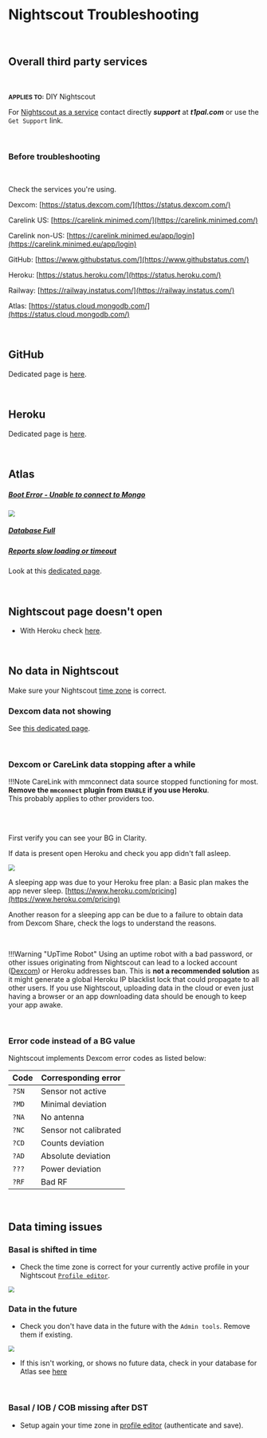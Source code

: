 # Nightscout Troubleshooting

</br>

## Overall third party services

</br>

<span style="font-size:smaller;">**APPLIES TO:**</span>	DIY Nightscout

For [Nightscout as a service](/#nightscout-as-a-service) contact directly ***support*** at ***t1pal.com*** or use the `Get Support` link.

</br>

### Before troubleshooting

</br>

Check the services you're using.

Dexcom: [https://status.dexcom.com/](https://status.dexcom.com/)

Carelink US: [https://carelink.minimed.com/](https://carelink.minimed.com/)

Carelink non-US: [https://carelink.minimed.eu/app/login](https://carelink.minimed.eu/app/login)

GitHub: [https://www.githubstatus.com/](https://www.githubstatus.com/)

Heroku: [https://status.heroku.com/](https://status.heroku.com/)

Railway: [https://railway.instatus.com/](https://railway.instatus.com/)

Atlas: [https://status.cloud.mongodb.com/](https://status.cloud.mongodb.com/)

</br>

## GitHub

Dedicated page is [here](github.md).

</br>

## Heroku

Dedicated page is [here](heroku.md).

</br>

## Atlas

##### [Boot Error - Unable to connect to Mongo](../atlas/#unable-to-connect-to-mongo)

<img src="../img/TShoot43.png" style="zoom:80%;" >

##### [Database Full](../atlas/#database-full)

##### [Reports slow loading or timeout](../atlas/#reports-slow-loading-or-timeout)

Look at this [dedicated page](./atlas.md).

</br>

## Nightscout page doesn't open

- With Heroku check [here](../heroku).

</br>

## No data in Nightscout

Make sure your Nightscout [time zone](../../nightscout/profile_editor/) is correct.

### Dexcom data not showing

See [this dedicated page](../dexcom_bridge/).

</br>

### Dexcom or CareLink data stopping after a while

!!!Note
    CareLink with mmconnect data source stopped functioning for most.  
    **Remove the `mmconnect` plugin from `ENABLE` if you use Heroku**.  
    This probably applies to other providers too.

</br></br>

First verify you can see your BG in Clarity.

If data is present open Heroku and check you app didn't fall asleep.

<img src="../img/TShoot25.png" style="zoom:80%;" >

</br>

A sleeping app was due to your Heroku free plan: a Basic plan makes the app never sleep. [https://www.heroku.com/pricing](https://www.heroku.com/pricing) 

Another reason for a sleeping app can be due to a failure to obtain data from Dexcom Share, check the logs to understand the reasons.

</br>

!!!Warning "UpTime Robot"
    Using an uptime robot with a bad password, or other issues originating from Nightscout can lead to a locked account ([Dexcom](../dexcom_bridge/#account-lock)) or Heroku addresses ban. This is **not a recommended solution** as it might generate a global Heroku IP blacklist lock that could propagate to all other users. If you use Nightscout, uploading data in the cloud or even just having a browser or an app downloading data should be enough to keep your app awake.

</br>

### Error code instead of a BG value

Nightscout implements Dexcom error codes as listed below:

| Code  | Corresponding error   |
| ----- | --------------------- |
| `?SN` | Sensor not active     |
| `?MD` | Minimal deviation     |
| `?NA` | No antenna            |
| `?NC` | Sensor not calibrated |
| `?CD` | Counts deviation      |
| `?AD` | Absolute deviation    |
| `???` | Power deviation       |
| `?RF` | Bad RF                |

</br>

## Data timing issues

### Basal is shifted in time

- Check the time zone is correct for your currently active profile in your Nightscout [`Profile editor`](../../nightscout/profile_editor/).

<img src="../img/TShoot30.png" style="zoom:75%;" >

</br>

### Data in the future

- Check you don't have data in the future with the `Admin tools`. Remove them if existing.

<img src="../img/TShoot31.png" style="zoom:75%;" >

</br>

- If this isn't working, or shows no future data, check in your database for Atlas see [here](../atlas/#data-in-the-future)

</br>

### Basal / IOB / COB missing after DST

- Setup again your time zone in [profile editor](../../nightscout/profile_editor/) (authenticate and save).

</br>
